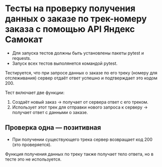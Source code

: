 ﻿# Тесты на проверку получения данных о заказе по трек-номеру заказа с помощью API Яндекс Самокат
- Для запуска тестов должны быть установлены пакеты pytest и requests.
- Запуск всех тестов выполянется командой pytest.

Тестируется, что при запросе данных о заказе по его треку (номеру для отслеживания) сервер отдаёт ответ успешно
и подтверждает это кодом 200.

Тест включает две функции:
1. Создаёт новый заказ → получает от сервера ответ с его треком.
2. Использует этот трек для отправки нового запроса к серверу → получает ответ с данными о заказе.

## Проверка одна — позитивная

- При получении существующего трека сервер возвращает код 200 (это проверяется).

Функция получения данных по треку также получает тело ответа, но в тесте это не используется.

